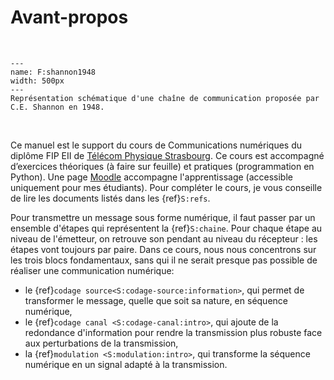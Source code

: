 # Avant-propos

<br />

```{figure} figs/shannon1948.png
---
name: F:shannon1948
width: 500px
---
Représentation schématique d'une chaîne de communication proposée par C.E. Shannon en 1948.
```

<br />

Ce manuel est le support du cours de Communications numériques du diplôme FIP EII
de [Télécom Physique Strasbourg](http://www.telecom-physique.fr/).
Ce cours est accompagné d’exercices théoriques (à faire sur feuille) et pratiques (programmation en Python).
Une page [Moodle](http://moodle.unistra.fr/) accompagne l'apprentissage (accessible uniquement pour mes étudiants).
Pour compléter le cours, je vous conseille de lire les documents listés dans les {ref}`S:refs`.

Pour transmettre un message sous forme numérique, il faut passer par un ensemble d'étapes qui représentent la {ref}`S:chaine`.
Pour chaque étape au niveau de l'émetteur, on retrouve son pendant au niveau du récepteur : les étapes vont toujours par paire.
Dans ce cours, nous nous concentrons sur les trois blocs fondamentaux,
sans qui il ne serait presque pas possible de réaliser une communication numérique:
* le {ref}`codage source<S:codage-source:information>`, qui permet de transformer le message, quelle que soit sa nature, en séquence numérique,
* le {ref}`codage canal <S:codage-canal:intro>`, qui ajoute de la redondance d'information
  pour rendre la transmission plus robuste face aux perturbations de la transmission,
* la {ref}`modulation <S:modulation:intro>`, qui transforme la séquence numérique en un signal adapté à la transmission.


<!--

TODO

* Graphes, schémas en svg (avec savefig)
* hamorniser le look des figures : grilles, LaTeX, une taille correcte, etc.
* commandes (ex $\mathcal{F}$ ou pour écrire "Exercice X" où X s'incrémente)
  [substitutions](https://jupyterbook.org/content/content-blocks.html?highlight=substitution#substitutions-and-variables-in-markdown)
* Le book me permet d'aller plus vite en CM et de privilégier les exercices, interactions, discussions, etc.
* termes nouveaux et traduction anglaise: "on parle de modulation en **bande de base** (_baseband modulation_)"

QUESTIONS

* la police du book ne passe pas sur tout les PC (l'intégrer au CSS ?)
  > j'ai mis un @import dans le CSS : vérifier que c'est ok
* Synthèse en fin de chapitre/séance (take-way message, one minute paper, ticket to leave...),
  pour les obliger à synthétiser et à bénéficier de la mémoire kinesthésique.
* Corrections de TP accessibles (pas les codes : uniquement les résultats avec commentaires et questions en plus,
  mais comme en OFTI, ils risquent de demander ensuite du code pour reproduire le résultat...) ?
* Introduire de l'interactivité : certaines parties au tableau pour construire avec les étus
  (ex : leur demander de lister les différences entre deux méthodes) ?
* Intégrer des tests d'auto-évaluation (socrative, Moodle). {{wooclap}}
* Contrôles : papier ou Moodle ? Corrections : feuille avec liste des questions sous la main, ou projeter le test au VP ?
* TD : comment accéder au cours et aux formules ? (solutions : écrire formules au tableau, utiliser deux navigateurs,
  synthèse par les étus, smartphone des étus...)
* Méthodes pédagos à réfléchir : 1-table-tous ? Découper les séances en grains (chunks) de 10/15 min (présentation, application, évaluation...) ?
* Taxonomie SOLO
* Apprendre à poser les bonnes questions est préférable à emmagasiner les réponses toutes faite [source : Taddei]

-->